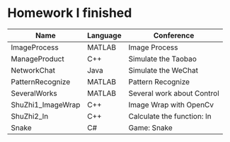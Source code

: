 # Homework I finished
| Name| Language | Conference|
|-|-|-|
| ImageProcess | MATLAB | Image Process |
| ManageProduct | C++ | Simulate the Taobao |
| NetworkChat | Java | Simulate the WeChat |
| PatternRecognize | MATLAB | Pattern Recognize |
| SeveralWorks | MATLAB | Several work about Control |
| ShuZhi1_ImageWrap | C++ | Image Wrap with OpenCv |
| ShuZhi2_ln | C++ | Calculate the function: ln |
| Snake | C# | Game: Snake |
